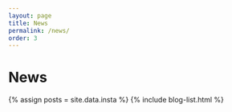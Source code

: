 ```yaml
---
layout: page
title: News
permalink: /news/
order: 3
---
```


# News

{% assign posts = site.data.insta %} {% include blog-list.html %}

